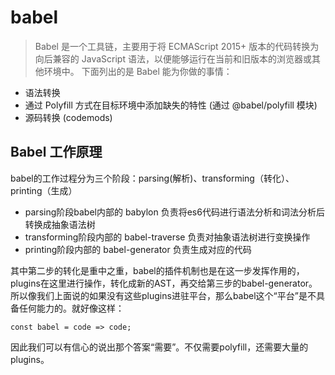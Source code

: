 # babel

> Babel 是一个工具链，主要用于将 ECMAScript 2015+ 版本的代码转换为向后兼容的 JavaScript 语法，以便能够运行在当前和旧版本的浏览器或其他环境中。
下面列出的是 Babel 能为你做的事情：
* 语法转换
* 通过 Polyfill 方式在目标环境中添加缺失的特性 (通过 @babel/polyfill 模块)
* 源码转换 (codemods)


## Babel 工作原理

babel的工作过程分为三个阶段：parsing(解析)、transforming（转化）、printing（生成）

* parsing阶段babel内部的 babylon 负责将es6代码进行语法分析和词法分析后转换成抽象语法树
* transforming阶段内部的 babel-traverse 负责对抽象语法树进行变换操作
* printing阶段内部的 babel-generator 负责生成对应的代码


其中第二步的转化是重中之重，babel的插件机制也是在这一步发挥作用的，plugins在这里进行操作，转化成新的AST，再交给第三步的babel-generator。
所以像我们上面说的如果没有这些plugins进驻平台，那么babel这个“平台”是不具备任何能力的。就好像这样：

```
const babel = code => code;
```

因此我们可以有信心的说出那个答案“需要”。不仅需要polyfill，还需要大量的plugins。

